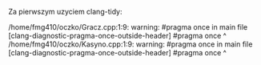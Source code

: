 Za pierwszym uzyciem clang-tidy:

/home/fmg410/oczko/Gracz.cpp:1:9: warning: #pragma once in main file [clang-diagnostic-pragma-once-outside-header]
#pragma once
        ^
/home/fmg410/oczko/Kasyno.cpp:1:9: warning: #pragma once in main file [clang-diagnostic-pragma-once-outside-header]
#pragma once
        ^
